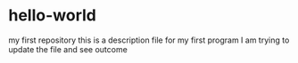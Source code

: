 # hello-world
my first repository
this is a description file for my first program
I am trying to update the file and see outcome
